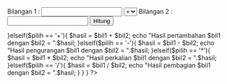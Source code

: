<!DOCTYPE html>
<html>
<head>
 <title></title>
</head>
<body>
<form action="" method="POST">
 Bilangan 1 : <input type="text" name="bilangan1">
 <select name="pilih">
  <option value="+">+</option>
  <option value="-">-</option>
  <option value="*">*</option>
                <option value="/">/</option>
 </select>
 Bilangan 2 : <input type="text" name="bilangan2">
 <input type="submit" name="hitung" value="Hitung">
 </form>
</body>
</html>


<?php  
 if(isset($_POST['hitung'])){
  $bil1 = $_POST['bilangan1'];
  $bil2 = $_POST['bilangan2'];
  $pilih = $_POST['pilih'];

  if($pilih){
   if($bil1 == "" || $bil2 == ""){
    ?> <script>alert("Nilai nya belum diisi!"); </script> <?php
   }elseif($pilih == '+'){
    $hasil = $bil1 + $bil2;
    echo "Hasil pertambahan $bil1 dengan $bil2 = ".$hasil;
   }elseif($pilih == '-'){
    $hasil = $bil1 - $bil2;
    echo "Hasil pengurangan $bil1 dengan $bil2 = ".$hasil;
   }elseif($pilih == '*'){
    $hasil = $bil1 * $bil2;
    echo "Hasil perkalian $bil1 dengan $bil2 = ".$hasil;
   }elseif($pilih == '/'){
    $hasil = $bil1 / $bil2;
    echo "Hasil pembagian $bil1 dengan $bil2 = ".$hasil;
   }
  }
 }
?>
